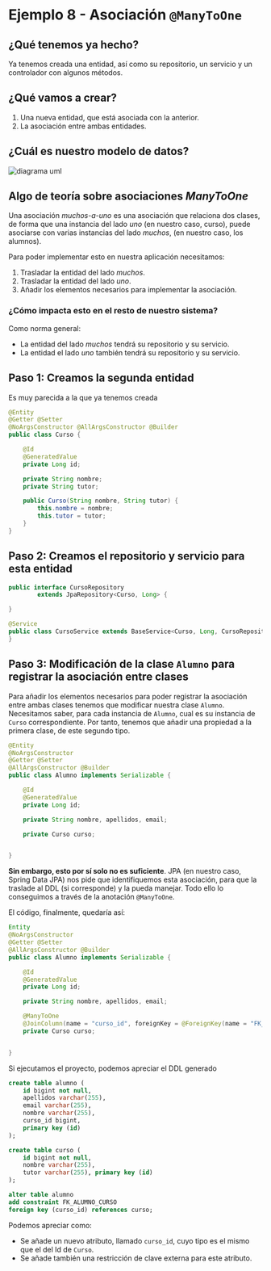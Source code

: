 # Ejemplo 8 - Asociación `@ManyToOne`

## ¿Qué tenemos ya hecho?

Ya tenemos creada una entidad, así como su repositorio, un servicio y un controlador con algunos métodos.

## ¿Qué vamos a crear?

1. Una nueva entidad, que está asociada con la anterior.
2. La asociación entre ambas entidades.

## ¿Cuál es nuestro modelo de datos?

![diagrama uml](./uml.jpg) 

## Algo de teoría sobre asociaciones _ManyToOne_

Una asociación _muchos-a-uno_ es una asociación que relaciona dos clases, de forma que una instancia del lado _uno_ (en nuestro caso, curso), puede asociarse con varias instancias del lado _muchos_, (en nuestro caso, los alumnos).

Para poder implementar esto en nuestra aplicación necesitamos:

1. Trasladar la entidad del lado _muchos_.
2. Trasladar la entidad del lado _uno_.
3. Añadir los elementos necesarios para implementar la asociación.

### ¿Cómo impacta esto en el resto de nuestro sistema?

Como norma general:

- La entidad del lado _muchos_ tendrá su repositorio y su servicio.
- La entidad el lado _uno_ también tendrá su repositorio y su servicio.


## Paso 1: Creamos la segunda entidad

Es muy parecida a la que ya tenemos creada

```java
@Entity
@Getter @Setter
@NoArgsConstructor @AllArgsConstructor @Builder
public class Curso {

    @Id
    @GeneratedValue
    private Long id;

    private String nombre;
    private String tutor;

    public Curso(String nombre, String tutor) {
        this.nombre = nombre;
        this.tutor = tutor;
    }
}
```


## Paso 2: Creamos el repositorio y servicio para esta entidad

```java
public interface CursoRepository 
		extends JpaRepository<Curso, Long> {

}
```

```java
@Service
public class CursoService extends BaseService<Curso, Long, CursoRepository> {
}

```

## Paso 3: Modificación de la clase `Alumno` para registrar la asociación entre clases

Para añadir los elementos necesarios para poder registrar la asociación entre ambas clases tenemos que modificar nuestra clase `Alumno`. Necesitamos saber, para cada instancia de `Alumno`, cual es su instancia de `Curso` correspondiente. Por tanto, tenemos que añadir una propiedad a la primera clase, de este segundo tipo.

```java
@Entity
@NoArgsConstructor
@Getter @Setter
@AllArgsConstructor @Builder
public class Alumno implements Serializable {

    @Id
    @GeneratedValue
    private Long id;

    private String nombre, apellidos, email;

    private Curso curso;


}

```

**Sin embargo, esto por sí solo no es suficiente**. JPA (en nuestro caso, Spring Data JPA) nos pide que identifiquemos esta asociación, para que la traslade al DDL (si corresponde) y la pueda manejar. Todo ello lo conseguimos a través de la anotación `@ManyToOne`.

El código, finalmente, quedaría así:

```java
Entity
@NoArgsConstructor
@Getter @Setter
@AllArgsConstructor @Builder
public class Alumno implements Serializable {

    @Id
    @GeneratedValue
    private Long id;

    private String nombre, apellidos, email;

    @ManyToOne
    @JoinColumn(name = "curso_id", foreignKey = @ForeignKey(name = "FK_ALUMNO_CURSO"))
    private Curso curso;


}

```

Si ejecutamos el proyecto, podemos apreciar el DDL generado

```sql
create table alumno (
	id bigint not null, 
	apellidos varchar(255), 
	email varchar(255), 
	nombre varchar(255), 
	curso_id bigint, 
	primary key (id)
);

create table curso (
	id bigint not null, 
	nombre varchar(255), 
	tutor varchar(255), primary key (id)
);

alter table alumno 
add constraint FK_ALUMNO_CURSO 
foreign key (curso_id) references curso;
```

Podemos apreciar como:

- Se añade un nuevo atributo, llamado `curso_id`, cuyo tipo es el mismo que el del Id de `Curso`.
- Se añade también una restricción de clave externa para este atributo.

